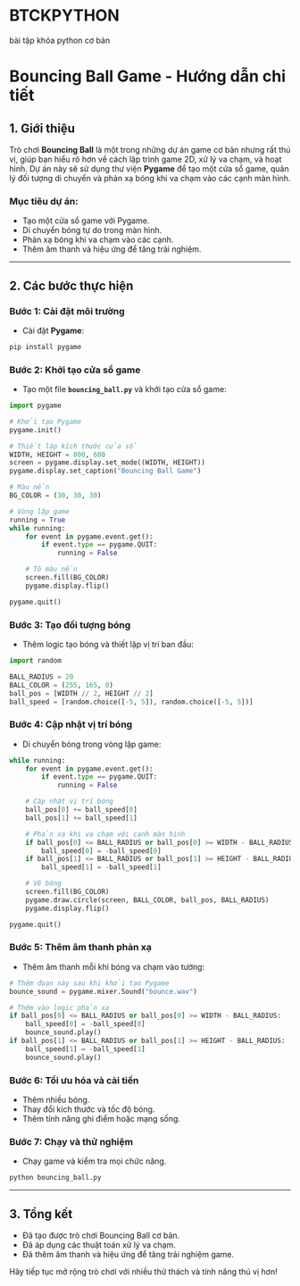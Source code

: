 # BTCKPYTHON
bài tập khóa python cơ bản
# Bouncing Ball Game - Hướng dẫn chi tiết

## **1. Giới thiệu**
Trò chơi **Bouncing Ball** là một trong những dự án game cơ bản nhưng rất thú vị, giúp bạn hiểu rõ hơn về cách lập trình game 2D, xử lý va chạm, và hoạt hình. Dự án này sẽ sử dụng thư viện **Pygame** để tạo một cửa sổ game, quản lý đối tượng di chuyển và phản xạ bóng khi va chạm vào các cạnh màn hình.

### **Mục tiêu dự án:**
- Tạo một cửa sổ game với Pygame.
- Di chuyển bóng tự do trong màn hình.
- Phản xạ bóng khi va chạm vào các cạnh.
- Thêm âm thanh và hiệu ứng để tăng trải nghiệm.

---

## **2. Các bước thực hiện**

### **Bước 1: Cài đặt môi trường**
- Cài đặt **Pygame**:
```bash
pip install pygame
```

### **Bước 2: Khởi tạo cửa sổ game**
- Tạo một file **`bouncing_ball.py`** và khởi tạo cửa sổ game:
```python
import pygame

# Khởi tạo Pygame
pygame.init()

# Thiết lập kích thước cửa sổ
WIDTH, HEIGHT = 800, 600
screen = pygame.display.set_mode((WIDTH, HEIGHT))
pygame.display.set_caption("Bouncing Ball Game")

# Màu nền
BG_COLOR = (30, 30, 30)

# Vòng lặp game
running = True
while running:
    for event in pygame.event.get():
        if event.type == pygame.QUIT:
            running = False

    # Tô màu nền
    screen.fill(BG_COLOR)
    pygame.display.flip()

pygame.quit()
```

### **Bước 3: Tạo đối tượng bóng**
- Thêm logic tạo bóng và thiết lập vị trí ban đầu:
```python
import random

BALL_RADIUS = 20
BALL_COLOR = (255, 165, 0)
ball_pos = [WIDTH // 2, HEIGHT // 2]
ball_speed = [random.choice([-5, 5]), random.choice([-5, 5])]
```

### **Bước 4: Cập nhật vị trí bóng**
- Di chuyển bóng trong vòng lặp game:
```python
while running:
    for event in pygame.event.get():
        if event.type == pygame.QUIT:
            running = False

    # Cập nhật vị trí bóng
    ball_pos[0] += ball_speed[0]
    ball_pos[1] += ball_speed[1]

    # Phản xạ khi va chạm với cạnh màn hình
    if ball_pos[0] <= BALL_RADIUS or ball_pos[0] >= WIDTH - BALL_RADIUS:
        ball_speed[0] = -ball_speed[0]
    if ball_pos[1] <= BALL_RADIUS or ball_pos[1] >= HEIGHT - BALL_RADIUS:
        ball_speed[1] = -ball_speed[1]

    # Vẽ bóng
    screen.fill(BG_COLOR)
    pygame.draw.circle(screen, BALL_COLOR, ball_pos, BALL_RADIUS)
    pygame.display.flip()

pygame.quit()
```

### **Bước 5: Thêm âm thanh phản xạ**
- Thêm âm thanh mỗi khi bóng va chạm vào tường:
```python
# Thêm đoạn này sau khi khởi tạo Pygame
bounce_sound = pygame.mixer.Sound("bounce.wav")

# Thêm vào logic phản xạ
if ball_pos[0] <= BALL_RADIUS or ball_pos[0] >= WIDTH - BALL_RADIUS:
    ball_speed[0] = -ball_speed[0]
    bounce_sound.play()
if ball_pos[1] <= BALL_RADIUS or ball_pos[1] >= HEIGHT - BALL_RADIUS:
    ball_speed[1] = -ball_speed[1]
    bounce_sound.play()
```

### **Bước 6: Tối ưu hóa và cải tiến**
- Thêm nhiều bóng.
- Thay đổi kích thước và tốc độ bóng.
- Thêm tính năng ghi điểm hoặc mạng sống.

### **Bước 7: Chạy và thử nghiệm**
- Chạy game và kiểm tra mọi chức năng.
```bash
python bouncing_ball.py
```

---

## **3. Tổng kết**
- Đã tạo được trò chơi Bouncing Ball cơ bản.
- Đã áp dụng các thuật toán xử lý va chạm.
- Đã thêm âm thanh và hiệu ứng để tăng trải nghiệm game.

Hãy tiếp tục mở rộng trò chơi với nhiều thử thách và tính năng thú vị hơn!
